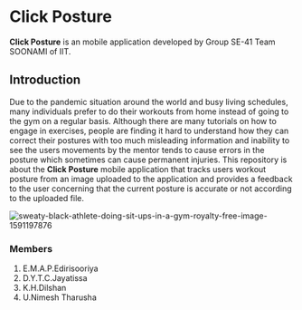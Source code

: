 # Click Posture

**Click Posture** is an mobile application developed by Group SE-41 Team SOONAMI of IIT.

 
## Introduction

Due to the pandemic situation around the world and busy living schedules, many individuals prefer to do their workouts from home instead of going to the gym on a regular basis.  Although there are many tutorials on how to engage in exercises, people are finding it hard to understand how they can correct their postures with too much misleading information and inability to see the users movements by the mentor tends to cause errors in the posture which sometimes can cause permanent injuries. This repository is about the **Click Posture** mobile application that tracks users workout posture from an image uploaded to the application and provides a feedback to the user concerning that the current posture is accurate or not according to the uploaded file.


![sweaty-black-athlete-doing-sit-ups-in-a-gym-royalty-free-image-1591197876](https://user-images.githubusercontent.com/99609978/166156318-6c13d430-c3b2-4a37-8120-148075279c4e.jpg)

### Members

1. E.M.A.P.Edirisooriya
2. D.Y.T.C.Jayatissa
3. K.H.Dilshan
4. U.Nimesh Tharusha
